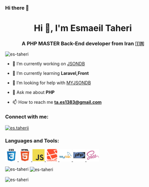 ### Hi there 👋

<!--
**es-taheri/es-taheri** is a ✨ _special_ ✨ repository because its `README.md` (this file) appears on your GitHub profile.

Here are some ideas to get you started:

- 🔭 I’m currently working on ...
- 🌱 I’m currently learning ...
- 👯 I’m looking to collaborate on ...
- 🤔 I’m looking for help with ...
- 💬 Ask me about ...
- 📫 How to reach me: ...
- 😄 Pronouns: ...
- ⚡ Fun fact: ...
-->
<h1 align="center">Hi 👋, I'm Esmaeil Taheri</h1>
<h3 align="center">A PHP MASTER Back-End developer from Iran 🇮🇷</h3>

<p align="left"> <img src="https://komarev.com/ghpvc/?username=es-taheri&label=Profile%20views&color=0e75b6&style=flat" alt="es-taheri" /> </p>

- 🔭 I’m currently working on [JSONDB](#comingsoon)

- 🌱 I’m currently learning **Laravel,Front**

- 🤝 I’m looking for help with [MYJSONDB](#comingsoon)

- 💬 Ask me about **PHP**

- 📫 How to reach me **ta.es1383@gmail.com**

<h3 align="left">Connect with me:</h3>
<p align="left">
<a href="https://instagram.com/es.taherii" target="blank"><img align="center" src="https://raw.githubusercontent.com/rahuldkjain/github-profile-readme-generator/master/src/images/icons/Social/instagram.svg" alt="es.taherii" height="30" width="40" /></a>
</p>

<h3 align="left">Languages and Tools:</h3>
<p align="left"> <a href="https://www.w3schools.com/css/" target="_blank" rel="noreferrer"> <img src="https://raw.githubusercontent.com/devicons/devicon/master/icons/css3/css3-original-wordmark.svg" alt="css3" width="40" height="40"/> </a> <a href="https://www.w3.org/html/" target="_blank" rel="noreferrer"> <img src="https://raw.githubusercontent.com/devicons/devicon/master/icons/html5/html5-original-wordmark.svg" alt="html5" width="40" height="40"/> </a> <a href="https://developer.mozilla.org/en-US/docs/Web/JavaScript" target="_blank" rel="noreferrer"> <img src="https://raw.githubusercontent.com/devicons/devicon/master/icons/javascript/javascript-original.svg" alt="javascript" width="40" height="40"/> </a> <a href="https://laravel.com/" target="_blank" rel="noreferrer"> <img src="https://raw.githubusercontent.com/devicons/devicon/master/icons/laravel/laravel-plain-wordmark.svg" alt="laravel" width="40" height="40"/> </a> <a href="https://www.mysql.com/" target="_blank" rel="noreferrer"> <img src="https://raw.githubusercontent.com/devicons/devicon/master/icons/mysql/mysql-original-wordmark.svg" alt="mysql" width="40" height="40"/> </a> <a href="https://www.php.net" target="_blank" rel="noreferrer"> <img src="https://raw.githubusercontent.com/devicons/devicon/master/icons/php/php-original.svg" alt="php" width="40" height="40"/> </a> <a href="https://sass-lang.com" target="_blank" rel="noreferrer"> <img src="https://raw.githubusercontent.com/devicons/devicon/master/icons/sass/sass-original.svg" alt="sass" width="40" height="40"/> </a> </p>

<p><img align="left" src="https://github-readme-stats.vercel.app/api/top-langs?username=es-taheri&show_icons=true&theme=dark&locale=en&layout=compact" alt="es-taheri" /></p>

<p>&nbsp;<img align="center" src="https://github-readme-stats.vercel.app/api?username=es-taheri&show_icons=true&theme=dark&locale=en" alt="es-taheri" /></p>

<p><img align="center" src="https://github-readme-streak-stats.herokuapp.com/?user=es-taheri&theme=dark" alt="es-taheri" /></p>
